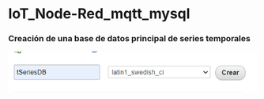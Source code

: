 # IoT_Node-Red_mqtt_mysql

### Creación de una base de datos principal de series temporales

<img src="./Imagenes/1_1.png" width="700">



